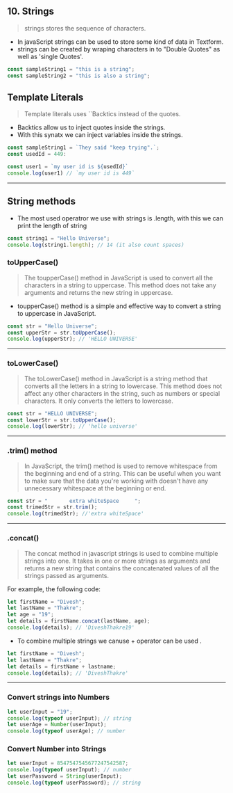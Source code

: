 ## 10. Strings

> strings stores the sequence of characters.

- In javaScript strings can be used to store some kind of data in Textform.
- strings can be created by wraping characters in to "Double Quotes" as well as 'single Quotes'.

```javascript
const sampleString1 = "this is a string";
const sampleString2 = "this is also a string";
```

## Template Literals

> Template literals uses ``Backtics instead of the quotes.

- Backtics allow us to inject quotes inside the strings.
- With this synatx we can inject variables inside the strings.

```javascript
const sampleString1 = `They said "keep trying".`;
const usedId = 449:

const user1 = `my user id is ${usedId}`
console.log(user1) // `my user id is 449`
```

---

## String methods

- The most used operatror we use with strings is .length, with this we can print the length of string

```javascript
const string1 = "Hello Universe";
console.log(string1.length); // 14 (it also count spaces)
```

### toUpperCase()

> The toupperCase() method in JavaScript is used to convert all the characters in a string to uppercase. This method does not take any arguments and returns the new string in uppercase.

- toupperCase() method is a simple and effective way to convert a string to uppercase in JavaScript.

```javascript
const str = "Hello Universe";
const upperStr = str.toUpperCase();
console.log(upperStr); // 'HELLO UNIVERSE'
```

---

### toLowerCase()

> The toLowerCase() method in JavaScript is a string method that converts all the letters in a string to lowercase. This method does not affect any other characters in the string, such as numbers or special characters. It only converts the letters to lowercase.

```javascript
const str = "HELLO UNIVERSE";
const lowerStr = str.toUpperCase();
console.log(lowerStr); // 'hello universe'
```

---

### .trim() method

> In JavaScript, the trim() method is used to remove whitespace from the beginning and end of a string. This can be useful when you want to make sure that the data you're working with doesn't have any unnecessary whitespace at the beginning or end.

```javascript
const str = "       extra whiteSpace     ";
const trimedStr = str.trim();
console.log(trimedStr); //'extra whiteSpace'
```

---

### .concat()

> The concat method in javascript strings is used to combine multiple strings into one. It takes in one or more strings as arguments and returns a new string that contains the concatenated values of all the strings passed as arguments.

For example, the following code:

```javascript
let firstName = "Divesh";
let lastName = "Thakre";
let age = "19";
let details = firstName.concat(lastName, age);
console.log(details); // 'DiveshThakre19'
```

- To combine multiple strings we canuse + operator can be used .

```javascript
let firstName = "Divesh";
let lastName = "Thakre";
let details = firstName + lastname;
console.log(details); // 'DiveshThakre'
```

---

### Convert strings into Numbers

```javascript
let userInput = "19";
console.log(typeof userInput); // string
let userAge = Number(userInput);
console.log(typeof userAge); // number
```

### Convert Number into Strings

```javascript
let userInput = 8547547545677247542587;
console.log(typeof userInput); // number
let userPassword = String(userInput);
console.log(typeof userPassword); // string
```
